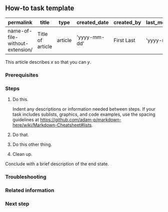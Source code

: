 ## How-to task template

permalink | title |type | created_date | created_by | last_modified_date | last_modified_by | product | product_url
--- | --- | --- | --- | --- | --- | --- | --- | ---
name-of-file-without-extension/ | Title of article | article | 'yyyy-mm-dd' | First Last | 'yyyy-mm-dd' | First Last | Product Name | product-name

<!--
For detailed guidelines for creating clear and effective tasks, see
[the Tasks section of the style guide](https://github.com/rackerlabs/docs-rackspace/blob/master/style-guide/m-z-style-guidelines.md#tasks).

For guidelines specific to How-To articles, see
[Contributing to the Rackspace How-To content repository](https://github.com/rackerlabs/rackspace-how-to/blob/master/CONTRIBUTING.md).

For a good example article that illustrates most of the areas covered in this
template, see [Migrating an application built on a lamp
stack](https://github.com/rackerlabs/rackspace-how-to/blob/master/content/cloud-servers/migrating-an-application-built-on-a-lamp-stack-from-amazon-web-services.md).
-->

<!--
Limit task topics to a single task or a closely related group of tasks. Include
as much context as necessary for the user to be able to complete the task.

Create a title (in the header section, above) that accurately describes the
task. Start with an imperative verb, and use sentence-style capitalization. For
example:

Create and attach a volume
Install or upgrade PHP 5.3 for CentOS 5.x
-->

This article describes *x* so that you can *y*.

<!--
To begin the article, provide a brief summary of what the article describes and
why it matters. For example:

"You can send email to a large number of people by assigning them to a parent
email list called a group list. This article shows you how to create a group
list."

"To set up Webmail Mobile Sync with your Rackspace Email account on your mobile
device, you need to add an ActiveSync or BlackBerry Enterprise Service (BES)
license through the Cloud Office Control Panel. This article shows you how to
add a ActiveSync or BES license."

You are not limited to this phrasing, but ensure that the introduction
adequately describes what the article is about.
-->

### Prerequisites

<!--
List necessary prerequisites for the task or set of tasks. Limit this section
to only what the user needs to know or do to accomplish the task.

- Software that must already be installed
- Dependencies
- Links to other articles
- Any other required setup
-->

### Steps

<!--
If you have a "Prerequisites" section, or you have more than one procedure (set
of steps) in the article, precede each list of steps with a descriptive
heading. Begin the heading with an imperative verb (for example, Create a
scheduled backup). If an article has just one set of steps, and it is preceded
by only a brief introduction, you can omit this heading.

List steps in a numbered list. Limit each step to a single action. For detailed
guidelines for writing effective and clear step text, see
[the style guide](http://rackerlabs.github.io/docs-rackspace/style-guide/index.html).

Include as many "Steps" sections as needed to provide a complete article to the
user.

To make it easier to shuffle steps around, number each with 1.; the processor
handles numbering the steps appropriately.
-->

1. Do this.

    Indent any descriptions or information needed between steps. If your task includes sublists, graphics, and code examples, use the spacing guidelines at https://github.com/adam-p/markdown-here/wiki/Markdown-Cheatsheet#lists.

1. Do that.

1. Do this other thing.

1. Clean up.

Conclude with a brief description of the end state.

### Troubleshooting

<!--
If there are known issues that the user could encounter during the task,
describe those issues and their workarounds in this section. If the issues and
workarounds are provided in another article, provide a link to that article.
-->

### Related information

<!--
Provide links to related content.
-->

### Next step

<!--
If the task is part of a larger set of tasks, you can help the customer by
including this section and a link to the next task article.
-->
